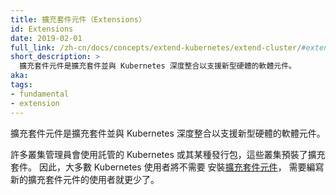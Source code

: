 ```yaml
---
title: 擴充套件元件（Extensions）
id: Extensions
date: 2019-02-01
full_link: /zh-cn/docs/concepts/extend-kubernetes/extend-cluster/#extensions
short_description: >
  擴充套件元件是擴充套件並與 Kubernetes 深度整合以支援新型硬體的軟體元件。
aka:
tags:
- fundamental
- extension
---
```


<!--
title: Extensions
id: Extensions
date: 2019-02-01
full_link: /docs/concepts/extend-kubernetes/extend-cluster/#extensions
short_description: >
  Extensions are software components that extend and deeply integrate with Kubernetes to support new types of hardware.

aka:
tags:
- fundamental
- extension
-->
<!--
 Extensions are software components that extend and deeply integrate with Kubernetes to support new types of hardware.
-->
  擴充套件元件是擴充套件並與 Kubernetes 深度整合以支援新型硬體的軟體元件。

<!--more-->

<!--
Many cluster administrators use a hosted or distribution instance of Kubernetes. These clusters come with extensions pre-installed. As a result, most Kubernetes users will not need to install [extensions](/docs/concepts/extend-kubernetes/extend-cluster/#extensions) and even fewer users will need to author new ones.
-->

許多叢集管理員會使用託管的 Kubernetes 或其某種發行包，這些叢集預裝了擴充套件。
因此，大多數 Kubernetes 使用者將不需要
安裝[擴充套件元件](/zh-cn/docs/concepts/extend-kubernetes/extend-cluster/#extensions)，
需要編寫新的擴充套件元件的使用者就更少了。
